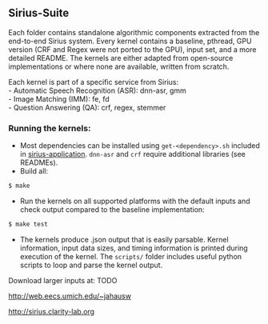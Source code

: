 ## Sirius-Suite

Each folder contains standalone algorithmic components extracted from the
end-to-end Sirius system. Every kernel contains a baseline, pthread, GPU
version (CRF and Regex were not ported to the GPU), input set, and a more
detailed README. The kernels are either adapted from open-source
implementations or where none are available, written from scratch.

Each kernel is part of a specific service from Sirius:  
    - Automatic Speech Recognition (ASR): dnn-asr, gmm  
    - Image Matching (IMM): fe, fd  
    - Question Answering (QA): crf, regex, stemmer

### Running the kernels:
- Most dependencies can be installed using `get-<dependency>.sh` included in
[sirius-application](../sirius-application). `dnn-asr` and `crf` require
additional libraries (see READMEs).
- Build all:  
```bash
$ make
```
- Run the kernels on all supported platforms with the default inputs and
check output compared to the baseline implementation:
```bash
$ make test
```
- The kernels produce .json output that is easily parsable. Kernel
information, input data sizes, and timing information is printed during
execution of the kernel. The `scripts/` folder includes useful python scripts
to loop and parse the kernel output.

Download larger inputs at: TODO

http://web.eecs.umich.edu/~jahausw

http://sirius.clarity-lab.org
